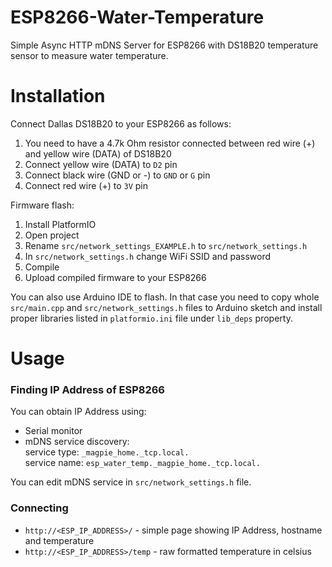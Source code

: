 # ESP8266-Water-Temperature
Simple Async HTTP mDNS Server for ESP8266 with DS18B20 temperature sensor to measure water temperature.

# Installation
Connect Dallas DS18B20 to your ESP8266 as follows:
1. You need to have a 4.7k Ohm resistor connected between red wire (+) and yellow wire (DATA) of DS18B20
2. Connect yellow wire (DATA) to `D2` pin
3. Connect black wire (GND or -) to `GND` or `G` pin
4. Connect red wire (+) to `3V` pin

Firmware flash:
1. Install PlatformIO
2. Open project
3. Rename `src/network_settings_EXAMPLE.h` to `src/network_settings.h`
3. In `src/network_settings.h` change WiFi SSID and password
4. Compile
5. Upload compiled firmware to your ESP8266

You can also use Arduino IDE to flash. In that case you need to copy whole `src/main.cpp` and `src/network_settings.h` files to Arduino sketch and install proper libraries listed in `platformio.ini` file under `lib_deps` property.

# Usage
### Finding IP Address of ESP8266
You can obtain IP Address using:
- Serial monitor
- mDNS service discovery:   
service type: `_magpie_home._tcp.local.`   
service name: `esp_water_temp._magpie_home._tcp.local.`

You can edit mDNS service in `src/network_settings.h` file.

### Connecting
- `http://<ESP_IP_ADDRESS>/` - simple page showing IP Address, hostname and temperature
- `http://<ESP_IP_ADDRESS>/temp` - raw formatted temperature in celsius